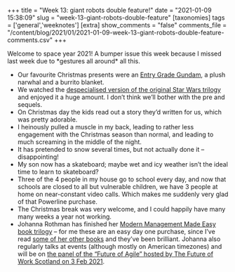 +++
title = "Week 13: giant robots double feature!"
date = "2021-01-09 15:38:09"
slug = "week-13-giant-robots-double-feature"
[taxonomies]
tags = ['general','weeknotes']
[extra]
show_comments = "false"
comments_file = "/content/blog/2021/01/2021-01-09-week-13-giant-robots-double-feature-comments.csv"
+++

Welcome to space year 2021! A bumper issue this week because I missed last week due to \*gestures all around\* all this.

- Our favourite Christmas presents were an [Entry Grade Gundam](https://www.gundammad.co.uk/product.php?productid=19446&page=1), a plush narwhal and a burrito blanket.
- We watched the [despecialised version of the original Star Wars trilogy](https://en.wikipedia.org/wiki/Harmy%27s_Despecialized_Edition) and enjoyed it a huge amount. I don’t think we’ll bother with the pre and sequels.
- On Christmas day the kids read out a story they’d written for us, which was pretty adorable.
- I heinously pulled a muscle in my back, leading to rather less engagement with the Christmas season than normal, and leading to much screaming in the middle of the night.
- It has pretended to snow several times, but not actually done it – disappointing!
- My son now has a skateboard; maybe wet and icy weather isn’t the ideal time to learn to skateboard?
- Three of the 4 people in my house go to school every day, and now that schools are closed to all but vulnerable children, we have 3 people at home on near-constant video calls. Which makes me suddenly very glad of that Powerline purchase.
- The Christmas break was very welcome, and I could happily have many many weeks a year not working.
- Johanna Rothman has finished her [Modern Management Made Easy book trilogy](https://leanpub.com/b/modernmanagementmadeeasy/) – for me these are an easy day one purchase, since I’ve read [some of her other books](https://leanpub.com/u/johannarothman) and they’ve been brilliant. Johanna also regularly talks at events (although mostly on American timezones) and will be on [the panel of the “Future of Agile” hosted by The Future of Work Scotland on 3 Feb 2021](https://www.meetup.com/the-future-of-work-in-Scotland/events/273929043/).
